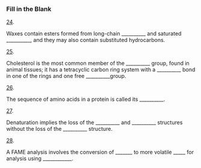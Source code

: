 ### Fill in the Blank

[24](https://openstax.org/books/microbiology/pages/chapter-7#fs-id1167662747221-solution). 

Waxes contain esters formed from long-chain \_\_\_\_\_\_\_\_\_\_ and saturated \_\_\_\_\_\_\_\_\_\_, and they may also contain substituted hydrocarbons.

[25](https://openstax.org/books/microbiology/pages/chapter-7#fs-id1167662630481-solution). 

Cholesterol is the most common member of the \_\_\_\_\_\_\_\_\_\_ group, found in animal tissues; it has a tetracyclic carbon ring system with a \_\_\_\_\_\_\_\_\_\_ bond in one of the rings and one free \_\_\_\_\_\_\_\_\_\_group.

[26](https://openstax.org/books/microbiology/pages/chapter-7#fs-id1167663972470-solution). 

The sequence of amino acids in a protein is called its \_\_\_\_\_\_\_\_\_\_.

[27](https://openstax.org/books/microbiology/pages/chapter-7#fs-id1167663971070-solution). 

Denaturation implies the loss of the \_\_\_\_\_\_\_\_\_\_ and \_\_\_\_\_\_\_\_\_\_ structures without the loss of the \_\_\_\_\_\_\_\_\_\_ structure.

[28](https://openstax.org/books/microbiology/pages/chapter-7#fs-id1167663610707-solution). 

A FAME analysis involves the conversion of \_\_\_\_\_\_\_ to more volatile \_\_\_\_\_ for analysis using \_\_\_\_\_\_\_\_\_\_\_\_.